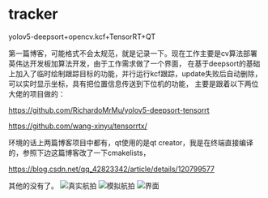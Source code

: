 # tracker
yolov5-deepsort+opencv.kcf+TensorRT+QT

第一篇博客，可能格式不会太规范，就是记录一下。现在工作主要是cv算法部署英伟达开发板加算法开发，由于工作需求做了一个界面，
在基于deepsort的基础上加入了临时绘制跟踪目标的功能，并行运行kcf跟踪，update失败后自动删除，可以实时显示坐标，具有把位置信息传送到下位机的功能，
主要是跟着以下两位大佬的项目做的：

https://github.com/RichardoMrMu/yolov5-deepsort-tensorrt

https://github.com/wang-xinyu/tensorrtx/

环境的话上两篇博客项目中都有，qt使用的是qt creator，我是在终端直接编译的，参照下边这篇博客改了一下cmakelists，

https://blog.csdn.net/qq_42823342/article/details/120799577

其他的没有了。
![真实航拍](https://github.com/zhouwer/tracker/blob/master/1.png)
![模拟航拍](https://github.com/zhouwer/tracker/blob/master/2.png)
![界面](https://github.com/zhouwer/tracker/blob/master/3.png)
